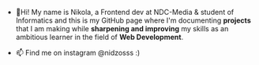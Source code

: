 - 👋Hi!
My name is Nikola, a Frontend dev at NDC-Media & student of Informatics 
and this is my GitHub page where I'm documenting <b> projects</b> that I am making while <b>sharpening and improving</b> my skills as an ambitious learner in the field of <b>Web Development</b>.

- 📫 Find me on instagram @nidzosss 
  :) 

<!---
nikolastanin/nikolastanin is a ✨ special ✨ repository because its `README.md` (this file) appears on your GitHub profile.
You can click the Preview link to take a look at your changes.
--->
